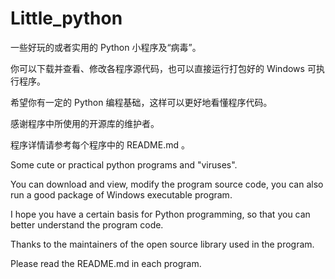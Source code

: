 # Little_python
一些好玩的或者实用的 Python 小程序及“病毒”。

你可以下载并查看、修改各程序源代码，也可以直接运行打包好的 Windows 可执行程序。

希望你有一定的 Python 编程基础，这样可以更好地看懂程序代码。

感谢程序中所使用的开源库的维护者。

程序详情请参考每个程序中的 README.md 。

Some cute or practical python programs and "viruses".

You can download and view, modify the program source code, you can also run a good package of Windows executable program.

I hope you have a certain basis for Python programming, so that you can better understand the program code.

Thanks to the maintainers of the open source library used in the program.

Please read the README.md in each program.
